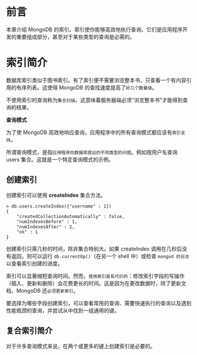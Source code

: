 # 前言
本章介绍 MongoDB 的索引。索引使你能够高效地执行查询。它们是应用程序开发的重要组成部分，甚至对于某些类型的查询是必需的。

# 索引简介
数据库索引类似于图书索引。有了索引便不需要浏览整本书，只查看一个有内容引用的有序列表。这使得 MongoDB 的查找速度提高了`好几个数量级`。

不使用索引的查询称为`集合扫描`，这意味着服务器端必须“浏览整本书”才能得到查询的结果。

**查询模式**

为了使 MongoDB 高效地响应查询，应用程序中的所有查询模式都应该有`索引支持`。

所谓查询模式，是指`应用程序向数据库提出的不同类型的问题`。例如按用户名查询 users 集合。这就是一个特定查询模式的示例。

## 创建索引

创建索引可以使用 **createIndex** 集合方法。

```shell
> db.users.createIndex({"username" : 1})
{
    "createdCollectionAutomatically" : false,
    "numIndexesBefore" : 1,
    "numIndexesAfter" : 2,
    "ok" : 1
}
```

创建索引只需几秒的时间，除非集合特别大。如果 createIndex 调用在几秒后没有返回，则可以运行 `db.currentOp()`（在另一个 shell 中）或检查 `mongod 的日志`以查看索引创建的进度。

索引可以显著缩短查询时间。然而，`使用索引是有代价的`：修改索引字段的写操作（插入、更新和删除）会花费更长的时间。这是因为在更改数据时，除了更新文档，MongoDB 还`必须更新索引`。

要选择为哪些字段创建索引，可以查看常用的查询、需要快速执行的查询以及遇到性能瓶颈的查询，并尝试从中找到一组通用的键。

## 复合索引简介

对于许多查询模式来说，在两个或更多的键上创建索引是必要的。

